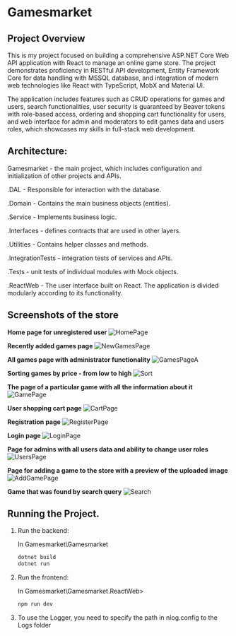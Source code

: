 # Gamesmarket
## Project Overview
This is my project focused on building a comprehensive ASP.NET Core Web API application with React to manage an online game store. The project demonstrates proficiency in RESTful API development, Entity Framework Core for data handling with MSSQL database, and integration of modern web technologies like React with TypeScript, MobX and Material UI. 

The application includes features such as CRUD operations for games and users, search functionalities, user security is guaranteed by Beaver tokens with role-based access, ordering and shopping cart functionality for users, and web interface for admin and moderators to edit games data and users roles, which showcases my skills in full-stack web development.

## Architecture:
Gamesmarket - the main project, which includes configuration and initialization of other projects and APIs.

.DAL - Responsible for interaction with the database.

.Domain - Contains the main business objects (entities).

.Service - Implements business logic.

.Interfaces - defines contracts that are used in other layers.

.Utilities - Contains helper classes and methods.

.IntegrationTests - integration tests of services and APIs.

.Tests - unit tests of individual modules with Mock objects.

.ReactWeb - The user interface built on React. The application is divided modularly according to its functionality.


## Screenshots of the store
**Home page for unregistered user**
![HomePage](https://github.com/user-attachments/assets/41742aa4-077c-4456-ba55-9fe53ca6a11d)

**Recently added games page**
![NewGamesPage](https://github.com/user-attachments/assets/8a1605b5-9c1e-4337-90f4-628f18655e78)

**All games page with administrator functionality**
![GamesPageA](https://github.com/user-attachments/assets/b1f69776-ca48-4c24-8b88-e46bdcbf740b)

**Sorting games by price - from low to high**
![Sort](https://github.com/user-attachments/assets/b70dff8a-2a34-4fbc-984b-20e03fabe70d)

**The page of a particular game with all the information about it**
![GamePage](https://github.com/user-attachments/assets/180b664f-2461-4334-9d94-6855785fc640)

**User shopping cart page**
![CartPage](https://github.com/user-attachments/assets/3106265f-46b5-42d6-a405-6139085015f7)

**Registration page**
![RegisterPage](https://github.com/user-attachments/assets/c1bbda4a-dc17-4f14-8c4a-6f6960a9aa4e)

**Login page**
![LoginPage](https://github.com/user-attachments/assets/1256aa7f-5e9b-4664-bcac-48c15b09e20f)

**Page for admins with all users data and ability to change user roles**
![UsersPage](https://github.com/user-attachments/assets/d66014f5-0d7a-4b9f-ae25-513f7d2bb5a1)

**Page for adding a game to the store with a preview of the uploaded image**
![AddGamePage](https://github.com/user-attachments/assets/a4c5e091-d905-417f-a970-b434821e28ed)

**Game that was found by search query**
![Search](https://github.com/user-attachments/assets/25c016dc-0a72-4bcf-a1f7-451bedbc9065)

## Running the Project.

1. Run the backend:

   In Gamesmarket\Gamesmarket
   ```sh
   dotnet build
   dotnet run
   ```

2. Run the frontend:

   In Gamesmarket\Gamesmarket.ReactWeb> 
   ```sh
   npm run dev
   ```
3. To use the Logger, you need to specify the path in nlog.config to the Logs folder 
